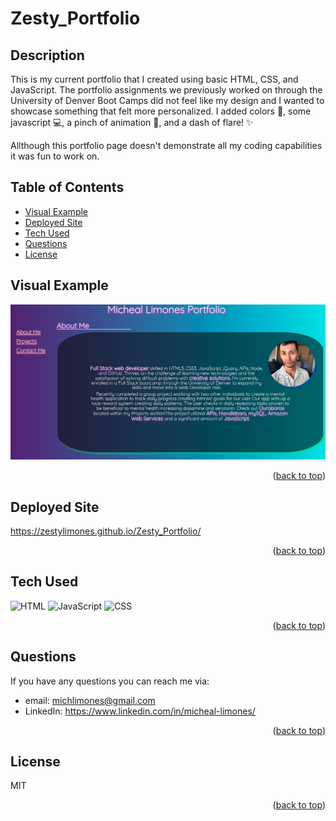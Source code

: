 # Zesty_Portfolio

## Description

This is my current portfolio that I created using basic HTML, CSS, and JavaScript. The portfolio assignments we previously worked on through the University of Denver Boot Camps did not feel like my design and I wanted to showcase something that felt more personalized. I added colors 🌈, some javascript 💻, a pinch of animation 🤏, and a dash of flare! ✨

Allthough this portfolio page doesn't demonstrate all my coding capabilities it was fun to work on.

## Table of Contents

- [Visual Example](#visual-example)
- [Deployed Site](#deployed-site)
- [Tech Used](#tech-used)
- [Questions](#questions)
- [License](#license)

## Visual Example

![main page of my portfolio](./assets/images/portfolio-screenshot.jpg)

<p align="right">(<a href="#top">back to top</a>)</p>

## Deployed Site

https://zestylimones.github.io/Zesty_Portfolio/

<p align="right">(<a href="#top">back to top</a>)</p>

## Tech Used

<div style='margin: 1em 0;'>
<img src="https://cdn.jsdelivr.net/gh/devicons/devicon/icons/html5/html5-original.svg" alt="HTML" width="4%" />
<img src="https://cdn.jsdelivr.net/gh/devicons/devicon/icons/javascript/javascript-original.svg" alt="JavaScript" width="4%" />
<img src="https://cdn.jsdelivr.net/gh/devicons/devicon/icons/css3/css3-original.svg" alt="CSS" width="4%" />
</div>

<p align="right">(<a href="#top">back to top</a>)</p>

## Questions

If you have any questions you can reach me via:

- email: michlimones@gmail.com
- LinkedIn: https://www.linkedin.com/in/micheal-limones/

<p align="right">(<a href="#top">back to top</a>)</p>

## License

MIT

<p align="right">(<a href="#top">back to top</a>)</p>
